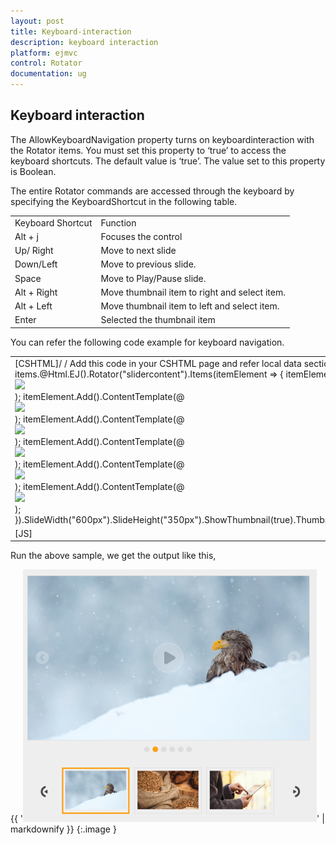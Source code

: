 ```yaml
---
layout: post
title: Keyboard-interaction
description: keyboard interaction
platform: ejmvc
control: Rotator
documentation: ug
---
```


## Keyboard interaction

The AllowKeyboardNavigation property turns on keyboardinteraction with the Rotator items. You must set this property to ‘true’ to access the keyboard shortcuts. The default value is ‘true’. The value set to this property is Boolean.

The entire Rotator commands are accessed through the keyboard by specifying the KeyboardShortcut in the following table.

<table>
<tr>
<td>
Keyboard Shortcut</td><td>
Function</td></tr>
<tr>
<td>
Alt + j</td><td>
Focuses the control</td></tr>
<tr>
<td>
Up/ Right</td><td>
Move to next slide</td></tr>
<tr>
<td>
Down/Left</td><td>
Move to previous slide.</td></tr>
<tr>
<td>
Space</td><td>
Move to Play/Pause slide.</td></tr>
<tr>
<td>
Alt + Right</td><td>
Move thumbnail item to right and select item.</td></tr>
<tr>
<td>
Alt + Left</td><td>
Move thumbnail item to left and select item.</td></tr>
<tr>
<td>
Enter</td><td>
Selected the thumbnail item</td></tr>
</table>


You can refer the following code example for keyboard navigation.



<table>
<tr>
<td>
[CSHTML]/ / Add this code in your CSHTML page and refer local data section for binding Rotator items.<ul id="slide" style="display: none">    <li>        <img src="@Url.Content("~/Images/rotator/green.jpg")" title="Green" /></li>    <li>        <img src="@Url.Content("~/Images/rotator/snow.jpg")" title="Snow" /></li>    <li>        <img src="@Url.Content("~/Images/rotator/wheat.jpg")" title="Wheat" /></li>    <li>        <img src="@Url.Content("~/Images/rotator/tablet.jpg")" title="Tablet" /></li>    <li>        <img src="@Url.Content("~/Images/rotator/sea.jpg")" title="Sea" /></li>    <li>        <img src="@Url.Content("~/Images/rotator/bread.jpg")" title="Bread" /></li></ul>@Html.EJ().Rotator("slidercontent").Items(itemElement =>                       {                           itemElement.Add().ContentTemplate(@<div>                               <img class="image" src="@Url.Content("~/Images/rotator/green.jpg")" />                           </div>);                           itemElement.Add().ContentTemplate(@<div>                               <img class="image" src="@Url.Content("~/Images/rotator/snow.jpg")"/>                           </div>);                           itemElement.Add().ContentTemplate(@<div>                               <img class="image" src="@Url.Content("~/Images/rotator/wheat.jpg")" />                           </div>);                           itemElement.Add().ContentTemplate(@<div>                               <img class="image" src="@Url.Content("~/Images/rotator/tablet.jpg")" />                           </div>);                           itemElement.Add().ContentTemplate(@<div>                               <img class="image" src="@Url.Content("~/Images/rotator/sea.jpg")" />                           </div>);                           itemElement.Add().ContentTemplate(@<div>                               <img class="image" src="@Url.Content("~/Images/rotator/bread.jpg")" />                           </div>);                       }).SlideWidth("600px").SlideHeight("350px").ShowThumbnail(true).ThumbnailSourceID("slide").AllowKeyboardNavigation(true).ShowPlayButton(true)          </td></tr>
<tr>
<td>
[JS]<script type="text/JavaScript">    $(function () {        //Control focus key        $(document).on("keydown", function (e) {            if (e.altKey && e.keyCode === 74) { // j- key code.                $("#slidercontent")[0].focus();            }        });    });</script></td></tr>
</table>


Run the above sample, we get the output like this,





{{ '![](Keyboard-interaction_images/Keyboard-interaction_img1.png)' | markdownify }}
{:.image }










